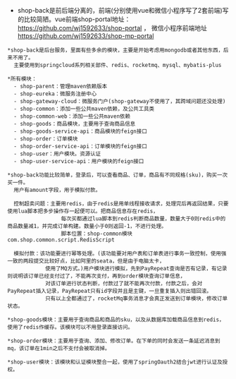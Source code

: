 
* shop-back是前后端分离的，前端(分别使用vue和微信小程序写了2套前端)写的比较简陋。vue前端shop-portal地址：https://github.com/wj1592633/shop-portal ，
   微信小程序前端地址 https://github.com/wj1592633/shop-mp-portal 

```
*shop-back是后台服务，里面有些多余的模块，主要是开始考虑用mongodb或者其他东西，后来不用了。
  主要使用到springcloud系列相关部件、redis、rocketmq、mysql、mybatis-plus
```

```  
*所有模块：
  - shop-parent：管理maven依赖版本
  - shop-eureka：微服务注册中心
  - shop-gateway-cloud：微服务门户(shop-gateway不使用了，其跨域问题还没处理)
  - shop-common：添加一些公共maven依赖，及公共工具类
  - shop-common-web：添加一些公共maven依赖
  - shop-goods：商品模块，主要用于查询商品信息
  - shop-goods-service-api：商品模块的feign接口
  - shop-order：订单模块
  - shop-order-service-api：订单模块的feign接口
  - shop-user：用户模块。资源认证
  - shop-user-service-api：用户模块的feign接口
```

```
*shop-back功能比较简单，登录后，可以查看商品、订单，商品有不同规格(sku)，购买一次买一件。
  用户有amount字段，用于模拟付款。
```
```
  控制超卖问题：主要用redis，由于redis是用单线程接收请求，处理完后再返回结果，只要使用lua脚本把多步操作存一起便可以。把商品信息存在redis，
                 每次买都通过lua脚本到redis判断商品数量，数量大于0则redis中的商品数量减1，并完成订单构建。数量小于0则返回-1，不进行处理。
                 脚本位置：shop-common模块com.shop.common.script.RedisScript
```
```
  模拟付款：该功能要进行幂等处理。(该功能要对用户表和订单表进行事务一致控制，使用强一致的两段提交比较好点，比如阿里的seata，但是由于电脑太卡，
            使用了MQ方式。)用户模块进行模拟，先到PayRepeat查询是否有记录，有记录则说明该订单已经支付过了，不能再次支付，再到order模块查询订单信息，
            对该订单进行状态判断，付款过了就不能再次付款，付款之后，会对PayRepeat插入记录，PayRepeat只有id字段并且是主键，一旦重复插入则出错回滚。
            只有以上全都通过了，rocketMq事务消息才会真正发送到订单模块，修改订单状态。
```
```
*shop-goods模块：主要用于查询商品和商品的sku，以及从数据库加载商品信息到redis，使用了redis作缓存。该模块可以不用登录直接访问。
```
```
*shop-order模块：主要用于查询、添加、修改订单。在下单的同时会发送一条延迟消息到mq，该订单在1min之后不支付会被取消掉。
```
```
*shop-user模块：该模块和认证模块整合一起，使用了springOauth2结合jwt进行认证及授权。
```
